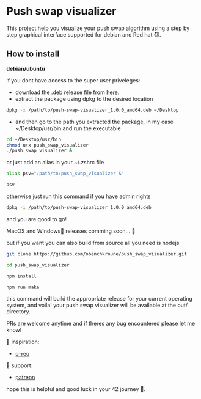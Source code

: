 # Push swap visualizer
This project help you visualize your push swap algorithm using a step by step graphical interface supported for debian and Red hat 😈.

## How to install

**debian/ubuntu**

if you dont have access to the super user priveleges:
- download the .deb release file from [here](https://github.com/obenchkroune/push_swap_visualizer/releases/tag/v1.0.0).
- extract the package using dpkg to the desired location
```bash
dpkg -x /path/to/push-swap-visualizer_1.0.0_amd64.deb ~/Desktop
```
- and then go to the path you extracted the package, in my case ~/Desktop/usr/bin and run the executable
```bash
cd ~/Desktop/usr/bin
chmod u+x push_swap_visualizer
./push_swap_visualizer &
```

or just add an alias in your ~/.zshrc file

```bash
alias psv="/path/to/push_swap_visualizer &"
```

```bash
psv
```

otherwise just run this command if you have admin rights
```bash
dpkg -i /path/to/push-swap-visualizer_1.0.0_amd64.deb
```
and you are good to go!

MacOS and Windows🗿 releases comming soon... 💯

but if you want you can also build from source
all you need is nodejs

```bash
git clone https://github.com/obenchkroune/push_swap_visualizer.git
```

```bash
cd push_swap_visualizer
```

```bash
npm install
```

```bash
npm run make
```

this command will build the appropriate release for your current operating system,
and voila! your push swap visualizer will be available at the out/ directory.

PRs are welcome anytime and if theres any bug encountered please let me know!

🧬 inspiration:
- [o-reo](https://github.com/o-reo/push_swap_visualizer)

🗿 support:
- [patreon](https://patreon.com/obenchkr)

hope this is helpful and good luck in your 42 journey 🥳.

